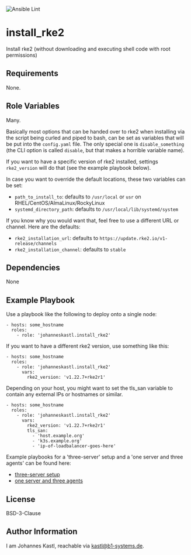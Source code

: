 ![Ansible Lint](https://github.com/johanneskastl/ansible-role-install_rke2/workflows/Ansible%20Lint/badge.svg)

install_rke2
=========

Install rke2 (without downloading and executing shell code with root permissions)

Requirements
------------

None.

Role Variables
--------------

Many.

Basically most options that can be handed over to rke2 when installing via the script being curled and piped to bash, can be set as variables that will be put into the `config.yaml` file.
The only special one is `disable_something` (the CLI option is called `disable`, but that makes a horrible variable name).

If you want to have a specific version of rke2 installed, settings `rke2_version` will do that (see the example playbook below).

In case you want to override the default locations, these two variables can be set:
- `path_to_install_to`: defaults to `/usr/local` or `usr` on RHEL/CentOS/AlmaLinux/RockyLinux
- `systemd_directory_path`: defaults to `/usr/local/lib/systemd/system`

If you know why you would want that, feel free to use a different URL or channel. Here are the defaults:
- `rke2_installation_url`: defaults to `https://update.rke2.io/v1-release/channels`
- `rke2_installation_channel`: defaults to `stable`

Dependencies
------------

None

Example Playbook
----------------

Use a playbook like the following to deploy onto a single node:

```
- hosts: some_hostname
  roles:
    - role: 'johanneskastl.install_rke2'
```

If you want to have a different rke2 version, use something like this:
```
- hosts: some_hostname
  roles:
    - role: 'johanneskastl.install_rke2'
      vars:
        rke2_version: 'v1.22.7+rke2r1'
```

Depending on your host, you might want to set the tls_san variable to contain any external IPs or hostnames or similar.
```
- hosts: some_hostname
  roles:
    - role: 'johanneskastl.install_rke2'
      vars:
        rke2_version: 'v1.22.7+rke2r1'
        tls_san:
          - 'host.example.org'
          - 'k3s.example.org'
          - 'ip-of-loadbalancer-goes-here'
```

Example playbooks for a 'three-server' setup and a 'one server and three agents' can be found here:
- [three-server setup](https://github.com/johanneskastl/rke2_three_servers_with_vagrant_libvirt/blob/main/ansible/playbook-vagrant.yml)
- [one server and three agents](https://github.com/johanneskastl/rke2_one_server_three_agents_with_vagrant_libvirt/blob/main/ansible/playbook-vagrant.yml)

License
-------

BSD-3-Clause

Author Information
------------------

I am Johannes Kastl, reachable via kastl@b1-systems.de.
